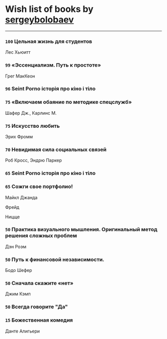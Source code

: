 # Wish list of books by [sergeybolobaev](http://vk.com/id37918255)
---

### `100` Цельная жизнь для студентов
Лес Хьюитт

### `99` «Эссенциализм. Путь к простоте»
Грег МакКеон

### `96` Seint Porno історія про кіно і тіло

### `75` «Включаем обаяние по методике спецслужб»
Шафер Дж., Карлинс М.

### `75` Искусство любить
Эрих Фромм

### `70` Невидимая сила социальных связей
Роб Кросс, Эндрю Паркер

### `65` Seint Porno історія про кіно і тіло

### `65` Сожги свое портфолио!
Майкл Джанда

Фрейд

Ницще

### `50` Практика визуального мышления. Оригинальный метод решения сложных проблем
Дэн Роэм

### `50` Путь к финансовой независимости.
Бодо Шефер

### `50` Сначала скажите «нет»
Джим Кэмп

### `50` Всегда говорите "Да"

### `15` Божественная комедия
Данте Алигьери

